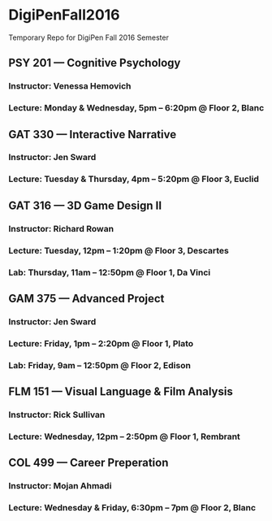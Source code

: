 <h1>DigiPenFall2016</h1>
Temporary Repo for DigiPen Fall 2016 Semester

<h2>PSY 201 — Cognitive Psychology</h2>
<h3>Instructor: Venessa Hemovich</h3>
<h3>Lecture: Monday & Wednesday, 5pm – 6:20pm @ Floor 2, Blanc</h3>

<h2>GAT 330 — Interactive Narrative</h2>
<h3>Instructor: Jen Sward</h3>
<h3>Lecture: Tuesday & Thursday, 4pm – 5:20pm @ Floor 3, Euclid</h3>

<h2>GAT 316 — 3D Game Design II</h2>
<h3>Instructor: Richard Rowan</h3>
<h3>Lecture: Tuesday, 12pm – 1:20pm @ Floor 3, Descartes</h3>
<h3>Lab: Thursday, 11am – 12:50pm @ Floor 1, Da Vinci</h3>

<h2>GAM 375 — Advanced Project</h2>
<h3>Instructor: Jen Sward</h3>
<h3>Lecture: Friday, 1pm – 2:20pm @ Floor 1, Plato</h3>
<h3>Lab: Friday, 9am – 12:50pm @ Floor 2, Edison</h3>

<h2>FLM 151 — Visual Language & Film Analysis</h2>
<h3>Instructor: Rick Sullivan</h3>
<h3>Lecture: Wednesday, 12pm – 2:50pm @ Floor 1, Rembrant</h3>

<h2>COL 499 — Career Preperation</h2>
<h3>Instructor: Mojan Ahmadi</h3>
<h3>Lecture: Wednesday & Friday, 6:30pm – 7pm @ Floor 2, Blanc</h3>